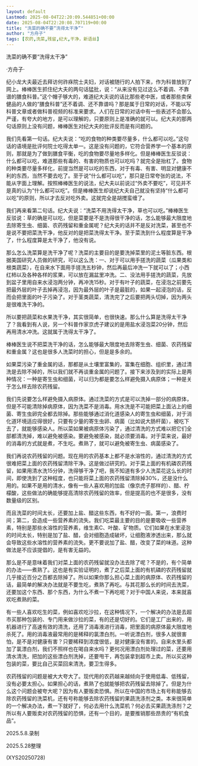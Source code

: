 ```yaml
---
layout: default
Lastmod: 2025-08-04T22:20:09.544851+00:00
date: 2025-08-04T22:20:08.707119+00:00
title: "洗菜的确不要“洗得太干净”"
author: "方舟子"
tags: [农药,洗菜,残留,纪大,干净，新语丝]
---
```


洗菜的确不要“洗得太干净”

·方舟子·

纪小龙大夫最近去拜访何祚庥院士夫妇，对话被随行的人拍下来，作为科普放到了网上。棒棒医生抓住纪大夫的两句话猛批，说：“从来没有见过这么不着调、不靠谱的膳食科普。”这个帽子够大的，难道纪大夫说的话比那些老中医，或者那些卖保健品的人做的“膳食科普”还不着调、还不靠谱吗？那是属于日常的对话，不能以写科普文章或者做科普视频的标准来要求。人们在日常的对话中有一些表述不会那么严谨，有夸大的地方，是可以理解的，只要原则上是准确的就可以。纪大夫的那两句话原则上没有问题，棒棒医生对纪大夫的批评反而是有问题的。

我们先看第一句话。纪大夫说：“吃的食物的种类要尽量多，什么都可以吃。”这句话的语境是批评何院士吃得太单一。这是没有问题的，它符合营养学一个基本的原则，那就是为了做到膳食平衡，吃的食物要尽量地多样化。但是棒棒医生反驳说：什么都可以吃，难道那些有毒的、有害的物质也可以吃吗？就完全是抬杠了。食物的种类要尽量多样化，前提当然是可以吃的东西，对于有毒、有害、明显对健康不利的东西，当然不要去吃了。至于说“什么都可以吃”，那只是日常夸张的说法，不能从字面上理解。按照棒棒医生的说法，纪大夫以前说过“外卖不要吃”，可见并不是真的认为“什么都可以吃”。但是棒棒医生却说纪大夫自己就没有坚持“什么都可以吃”的原则，所以才去反对吃外卖。这就完全是胡搅蛮缠了。

我们再来看第二句话。纪大夫说：“洗菜不用洗得太干净，草也可以吃。”棒棒医生反驳说：草的确是可以吃，但是菜要是不是洗得很干净的话，怎么能够最大限度地去除寄生虫、细菌、农药残留和重金属呢？纪大夫的话并不是反对洗菜，甚至也不是说不要把菜洗干净，他反对的是把菜洗得太干净。至于菜洗到什么程度算是干净了，什么程度算是太干净了，他没有说。

那么怎么洗菜算是洗干净了呢？洗菜的主要目的是要洗掉菜里的泥土等脏东西。根据美国研究人员做的研究，可以这么洗：一、对于可以用手搓洗的蔬菜（瓜果类和根类蔬菜），在自来水下面用手搓洗五秒钟，然后再最后冲洗一下就可以了；小西红柿以及各种各样的浆果，可以放在漏盆里冲洗。二、没法用手搓洗的蔬菜，先放到盆子里用自来水浸泡两分钟，再冲洗15秒。对于有叶子的蔬菜，在浸泡之前要先把最外层的叶子去掉再浸泡，因为最外层的叶子是最脏的，如果一起浸泡的话，反而会把里面的叶子污染了。对于茎类蔬菜，清洗完了之后要把两头切掉，因为两头是很难洗干净的。

所以要把蔬菜和水果洗干净，其实很简单，也很快速。那么什么算是洗得太干净了？我看到有人说，另一个科普作家京虎子建议的是用盐水浸泡菜20分钟，然后再用清水冲洗。这就属于洗得太干净了。

棒棒医生说不把菜洗干净的话，怎么能够最大限度地去除寄生虫、细菌、农药残留和重金属？这也是很多人洗菜时的担心，但是是多余的。

如果菜污染了重金属的话，那都是从土壤里富集的，富集在细胞、组织里，通过清洗是去除不掉的，所以我们就不再谈重金属的问题了。接下来涉及到的实际上是两种情况：一种是寄生虫和细菌，可以归为都是要怎么样避免摄入病原体；一种是关于怎么样去除农药残留。

我们先说要怎么样避免摄入病原体。通过洗菜的方式是可以洗掉一部分的病原体，但是不可能清除掉病原体，因为洗菜不是消毒。用水洗是不可能把菜上面沾上的细菌、寄生虫卵完全都去除掉。那些能够通过消化道感染人的寄生虫和细菌，对于消化道环境适应得很好，只要有少量的寄生虫卵、病菌（比如说大肠杆菌），被吃下去了，就能够感染人。所以菜如果被病原体污染了，通过清洗的方式难以把它们全部都清洗掉，难以避免被感染。要避免被感染，就必须要消毒。对于菜来说，最好的消毒的方式就是煮，不生吃。煮熟了，就可以避免被寄生虫、病菌感染了。

我们再说农药残留的问题。现在用的农药基本上都不是水溶性的，通过清洗的方式很难把菜上面的农药残留清除干净。这是做过研究的。对于菜上面的有机磷农药残留，如果用清水洗15分钟，洗得够干净了吧，我不知道有多少人洗菜花这么长的时间，即使洗到了这种程度，也只能将菜上面的农药残留清除掉30%，还是没什么用的。如果不是用的清水，像有一些人喜欢用的加盐（像京虎子那样的）、醋、柠檬酸，这些做法的确能够提高清除农药残留的效率，但是提高的也不是很多，没有数量级的区别。

而且洗菜的时间太长，还要加上盐、醋这些东西，有不好的一面。第一，浪费时间；第二，会造成一些营养素的流失。我们吃菜最主要的目的是要吸收一些营养素，特别是那些水溶性的营养素，维生素C、叶酸、矿物质。它们如果在水里浸泡的时间太长，特别是加了盐、醋，会对细胞造成破坏，让细胞液渗透出来，那么就会导致这些水溶性的营养素的流失。更不要说加了盐、醋，改变了菜的味道。这种做法是不应该提倡的，是有害无益的。

那么是不是意味着我们对菜上面的农药残留就没办法去除了呢？不是的，有个简单的办法——煮熟了。这也是有实验证明的，煮了之后菜上面的有机磷的农药残留就几乎接近百分之百都去除掉了。所以如果你那么担心菜上面的病原体、农药残留的话，最简单的解决办法就是不要生吃，煮熟了再吃。与其花那么长的时间去洗菜，还要加这个东西、那个东西，为什么不煮一下再吃呢？对于中国人来说，本来就喜欢吃煮熟的菜。

有一些人喜欢吃生的菜，例如喜欢吃沙拉，在这种情况下，一个解决的办法是去超市买那种包装的、专门用来做沙拉的菜，有的还是切好的。它们是工厂出来的，用机器进行了高速有效的清洗，还用了消毒液进行消毒，把里面的病原体最大限度地杀死了。用的消毒液最常用的是稀释的氯漂白剂。一听说漂白剂，很多人就很害怕，是不是对健康有害？只要稀释到浓度很低，是对健康没有害的。自来水里头都加了氯漂白剂，我们不照样也在喝自来水吗？更何况用漂白剂处理过的菜，还要用清水清洗，把加的这些漂白剂洗掉，还要甩干，再包装拿到超市上卖。所以买这种包装的菜，要比自己买菜回来清洗，要卫生得多。

农药残留的问题是被大大夸大了。现代用的农药越来越倾向于使用低毒、低残留，没有必要太担心。如果担心的话，煮熟了也就能够把农药残留去除掉了。但是为什么这个问题会被夸大呢？因为有人要贩卖恐惧。所以在中国的市场上有号称能够去除农药残留的洗菜机，还有号称能够去除农药残留的果蔬洗涤剂之类。本来很简单的一个解决办法，煮一下就好了，何必去用什么洗菜机？何必去买果蔬洗涤剂？之所以有人要贩卖对农药残留的恐惧，还有一个目的，是要推销那些昂贵的“有机食品”。

2025.5.8.录制

2025.5.28整理

(XYS20250728)


